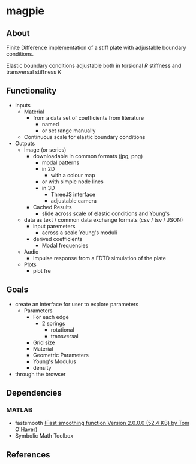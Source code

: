# magpie

## About

Finite Difference implementation of a stiff plate with adjustable boundary conditions.

Elastic boundary conditions adjustable both in torsional $R$ stiffness and transversal stiffness $K$

## Functionality

- Inputs
  - Material
    - from a data set of coefficients from literature  
      - named
      - or set range manually
  - Continuous scale for elastic boundary conditions
- Outputs
  - Image (or series)
    - downloadable in common formats (jpg, png)
      - modal patterns
      - in 2D
        - with a colour map
      - or with simple node lines
      - in 3D 
        - ThreeJS interface
        - adjustable camera
    - Cached Results
      - slide across scale of elastic conditions and Young's
  - data as text / common data exchange formats (csv / tsv / JSON)
    - input paremeters
      - across a scale Young's moduli
    - derived coefficients
      - Modal frequencies
  - Audio
    - Impulse response from a FDTD simulation of the plate
  - Plots
    - plot fre

## Goals

- create an interface for user to explore parameters
  - Parameters
    - For each edge
      - 2 springs
        - rotational
        - transversal
    - Grid size
    - Material
    - Geometric Parameters
    - Young's Modulus
    - density
- through the browser

## Dependencies

### MATLAB

- fastsmooth [(Fast smoothing function Version 2.0.0.0 (52.4 KB) by Tom O'Haver)](https://it.mathworks.com/matlabcentral/fileexchange/19998-fast-smoothing-function)
- Symbolic Math Toolbox

## References
